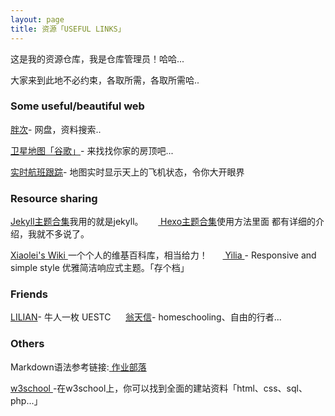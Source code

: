 ```yaml
---
layout: page
title: 资源「USEFUL LINKS」 
---
```

这是我的资源仓库，我是仓库管理员！哈哈...        
<P>大家来到此地不必约束，各取所需，各取所需哈..       

<P>       
<h3> Some useful/beautiful web </h3>   
<p>
<a href="https://www.panc.cc">胖次</a>- 网盘，资料搜索..
<p>
<a href="http://www.86ditu.com">卫星地图「谷歌」</a>- 来找找你家的房顶吧...
<p>
<a href="http://zh.flightaware.com/live/">实时航班跟踪</a>- 地图实时显示天上的飞机状态，令你大开眼界　



<h3> Resource sharing</h3>   
<P><a href="http://jekyllthemes.org"> Jekyll主题合集</a>我用的就是jekyll。      &nbsp;&nbsp;&nbsp;&nbsp;&nbsp;<a href="https://github.com/hexojs/hexo/wiki/Themes"> Hexo主题合集</a>使用方法里面
都有详细的介绍，我就不多说了。      
<p><a href="http://wiki.xiaolei.tech"> Xiaolei's Wiki </a>一个个人的维基百科库，相当给力！    
&nbsp;&nbsp;&nbsp;&nbsp;&nbsp;<a href="https://github.com/litten/hexo-theme-yilia"> Yilia </a>- Responsive and simple style 优雅简洁响应式主题。「存个档」

 <p>
<h3> Friends</h3>  
 <p>
<a href="http://www.lilian.info">LILIAN</a>- 牛人一枚 UESTC
&nbsp;&nbsp;&nbsp;&nbsp;&nbsp;<a href="https://www.dandyweng.com">翁天信</a>- homeschooling、自由的行者...
<h3> Others</h3>  
 <p> 
Markdown语法参考链接:<a href="https://www.zybuluo.com/mdeditor"> 作业部落 </a>
<p>
<a href="http://www.w3school.com.cn"> w3school </a>-在w3school上，你可以找到全面的建站资料「html、css、sql、php...」






